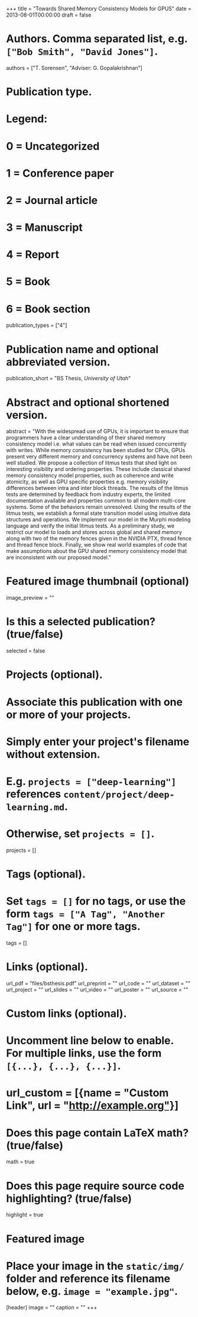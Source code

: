  +++
title = "Towards Shared Memory Consistency Models for GPUS"
date = 2013-08-01T00:00:00
draft = false

# Authors. Comma separated list, e.g. `["Bob Smith", "David Jones"]`.
authors = ["T. Sorensen", "Adviser: G. Gopalakrishnan"]

# Publication type.
# Legend:
# 0 = Uncategorized
# 1 = Conference paper
# 2 = Journal article
# 3 = Manuscript
# 4 = Report
# 5 = Book
# 6 = Book section
publication_types = ["4"]

# Publication name and optional abbreviated version.
publication_short = "BS Thesis, *University of Utah*"

# Abstract and optional shortened version.
abstract = "With the widespread use of GPUs, it is important to ensure that programmers have a clear understanding of their shared memory consistency model i.e. what values can be read when issued concurrently with writes. While memory consistency has been studied for CPUs, GPUs present very different memory and concurrency systems and have not been well studied. We propose a collection of litmus tests that shed light on interesting visibility and ordering properties. These include classical shared memory consistency model properties, such as coherence and write atomicity, as well as GPU specific properties e.g. memory visibility differences between intra and inter block threads. The results of the litmus tests are determined by feedback from industry experts, the limited documentation available and properties common to all modern multi-core systems. Some of the behaviors remain unresolved. Using the results of the litmus tests, we establish a formal state transition model using intuitive data structures and operations. We implement our model in the Murphi modeling language and verify the initial litmus tests. As a preliminary study, we restrict our model to loads and stores across global and shared memory along with two of the memory fences given in the NVIDIA PTX, thread fence and thread fence block. Finally, we show real world examples of code that make assumptions about the GPU shared memory consistency model that are inconsistent with our proposed model."

# Featured image thumbnail (optional)
image_preview = ""

# Is this a selected publication? (true/false)
selected = false

# Projects (optional).
#   Associate this publication with one or more of your projects.
#   Simply enter your project's filename without extension.
#   E.g. `projects = ["deep-learning"]` references `content/project/deep-learning.md`.
#   Otherwise, set `projects = []`.
projects = []

# Tags (optional).
#   Set `tags = []` for no tags, or use the form `tags = ["A Tag", "Another Tag"]` for one or more tags.
tags = []

# Links (optional).
url_pdf = "files/bsthesis.pdf"
url_preprint = ""
url_code = ""
url_dataset = ""
url_project = ""
url_slides = ""
url_video = ""
url_poster = ""
url_source = ""

# Custom links (optional).
#   Uncomment line below to enable. For multiple links, use the form `[{...}, {...}, {...}]`.
# url_custom = [{name = "Custom Link", url = "http://example.org"}]

# Does this page contain LaTeX math? (true/false)
math = true

# Does this page require source code highlighting? (true/false)
highlight = true

# Featured image
# Place your image in the `static/img/` folder and reference its filename below, e.g. `image = "example.jpg"`.
[header]
image = ""
caption = ""
+++
